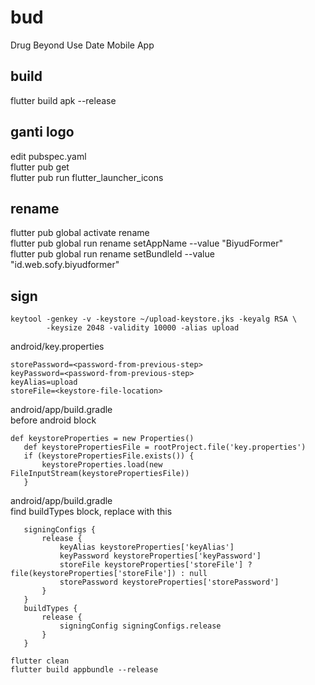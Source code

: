 # bud
Drug Beyond Use Date Mobile App

## build
flutter build apk --release  

## ganti logo
edit pubspec.yaml  
flutter pub get  
flutter pub run flutter_launcher_icons  

## rename
flutter pub global activate rename  
flutter pub global run rename setAppName --value "BiyudFormer"  
flutter pub global run rename setBundleId --value "id.web.sofy.biyudformer"  

## sign 
```
keytool -genkey -v -keystore ~/upload-keystore.jks -keyalg RSA \
        -keysize 2048 -validity 10000 -alias upload
```

android/key.properties  
```
storePassword=<password-from-previous-step>
keyPassword=<password-from-previous-step>
keyAlias=upload
storeFile=<keystore-file-location>
```

android/app/build.gradle  
before android block  
```
def keystoreProperties = new Properties()
   def keystorePropertiesFile = rootProject.file('key.properties')
   if (keystorePropertiesFile.exists()) {
       keystoreProperties.load(new FileInputStream(keystorePropertiesFile))
   }
```

android/app/build.gradle  
find buildTypes block, replace with this  
```
   signingConfigs {
       release {
           keyAlias keystoreProperties['keyAlias']
           keyPassword keystoreProperties['keyPassword']
           storeFile keystoreProperties['storeFile'] ? file(keystoreProperties['storeFile']) : null
           storePassword keystoreProperties['storePassword']
       }
   }
   buildTypes {
       release {
           signingConfig signingConfigs.release
       }
   }

```

```
flutter clean
flutter build appbundle --release
```